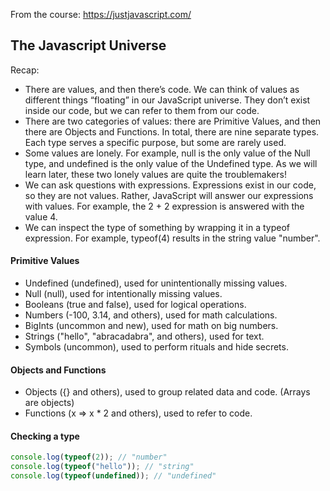 From the course: 
https://justjavascript.com/


## The Javascript Universe

Recap:
- There are values, and then there’s code. We can think of values as different things “floating” in our JavaScript universe. They don’t exist inside our code, but we can refer to them from our code.
- There are two categories of values: there are Primitive Values, and then there are Objects and Functions. In total, there are nine separate types. Each type serves a specific purpose, but some are rarely used.
- Some values are lonely. For example, null is the only value of the Null type, and undefined is the only value of the Undefined type. As we will learn later, these two lonely values are quite the troublemakers!
- We can ask questions with expressions. Expressions exist in our code, so they are not values. Rather, JavaScript will answer our expressions with values. For example, the 2 + 2 expression is answered with the value 4.
- We can inspect the type of something by wrapping it in a typeof expression. For example, typeof(4) results in the string value "number".


#### Primitive Values 

- Undefined (undefined), used for unintentionally missing values.
- Null (null), used for intentionally missing values.
- Booleans (true and false), used for logical operations.
- Numbers (-100, 3.14, and others), used for math calculations.
- BigInts (uncommon and new), used for math on big numbers.
- Strings ("hello", "abracadabra", and others), used for text.
- Symbols (uncommon), used to perform rituals and hide secrets.


#### Objects and Functions

- Objects ({} and others), used to group related data and code. (Arrays are objects)
- Functions (x => x * 2 and others), used to refer to code.


#### Checking a type 

````js
console.log(typeof(2)); // "number"
console.log(typeof("hello")); // "string"
console.log(typeof(undefined)); // "undefined"
````